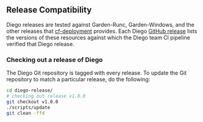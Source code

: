 ## Release Compatibility

Diego releases are tested against Garden-Runc, Garden-Windows, and the other
releases that [cf-deployment](https://github.com/cloudfoundry/cf-deployment)
provides.
Each Diego [GitHub release](https://github.com/cloudfoundry/diego-release/releases)
lists the versions of these resources against which the Diego team
CI pipeline verified that Diego release.


### Checking out a release of Diego

The Diego Git repository is tagged with every release. To update the Git repository
to match a particular release, do the following:

```bash
cd diego-release/
# checking out release v1.0.0
git checkout v1.0.0
./scripts/update
git clean -ffd
```
